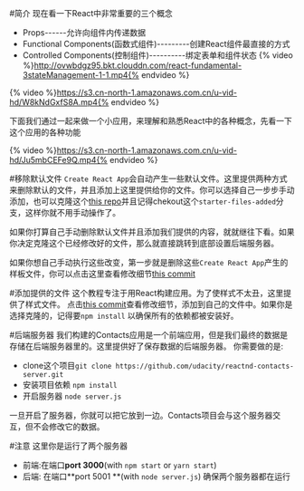 #简介
现在看一下React中非常重要的三个概念
- Props------允许向组件内传递数据
- Functional Components(函数式组件)---------创建React组件最直接的方式
- Controlled Components(控制组件)----------绑定表单和组件状态
{% video %}http://ovwbdgz95.bkt.clouddn.com/react-fundamental-3stateManagement-1-1.mp4{% endvideo %}


{% video %}https://s3.cn-north-1.amazonaws.com.cn/u-vid-hd/W8kNdGxfS8A.mp4{% endvideo %}

下面我们通过一起来做一个小应用，来理解和熟悉React中的各种概念，先看一下这个应用的各种功能

{% video %}https://s3.cn-north-1.amazonaws.com.cn/u-vid-hd/Ju5mbCEFe9Q.mp4{% endvideo %}

#移除默认文件
`Create React App`会自动产生一些默认文件。这里提供两种方式来删除默认的文件，并且添加上这里提供给你的文件。你可以选择自己一步步手动添加，也可以克隆这个[this repo](https://github.com/udacity/reactnd-contacts-complete)并且记得chekout这个`starter-files-added`分支，这样你就不用手动操作了。

如果你打算自己手动删除默认文件并且添加我们提供的内容，就就继往下看。如果你决定克隆这个已经修改好的文件，那么就直接跳转到底部设置后端服务器。

如果你想自己手动执行这些改变，第一步就是删除这些`Create React App`产生的样板文件，你可以点击这里查看修改细节[this commit](https://github.com/udacity/reactnd-contacts-complete/commit/b1959521da8d914374bd2a61b17e55088ffab9f5)

#添加提供的文件
这个教程专注于用React构建应用。为了使样式不太丑，这里提供了样式文件。
点击[this commit](https://github.com/udacity/reactnd-contacts-complete/commit/6f38f078634d104a62e3024cab4cc2d592dd82f6)查看修改细节，添加到自己的文件中。如果你是选择克隆的，记得要`npm install`
以确保所有的依赖都被安装好。

#后端服务器
我们构建的Contacts应用是一个前端应用，但是我们最终的数据是存储在后端服务器里的。这里提供好了保存数据的后端服务器。
你需要做的是:
- clone这个项目`git clone https://github.com/udacity/reactnd-contacts-server.git`
- 安装项目依赖 `npm install`
- 开启服务器 `node server.js`

一旦开启了服务器，你就可以把它放到一边。Contacts项目会与这个服务器交互，但不会修改它的数据。

#注意
这里你是运行了两个服务器
- 前端:在端口**port 3000**(with `npm start` or `yarn start`)
- 后端: 在端口**port 5001 **(with `node server.js`)
确保两个服务器都在运行